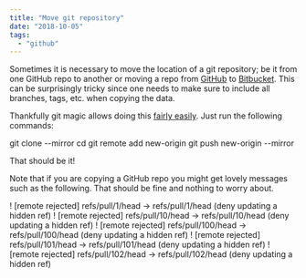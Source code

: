 ```yaml
---
title: "Move git repository"
date: "2018-10-05"
tags: 
  - "github"
---
```


Sometimes it is necessary to move the location of a git repository; be it from one GitHub repo to another or moving a repo from [GitHub](https://github.com/) to [Bitbucket](https://bitbucket.org/product). This can be surprisingly tricky since one needs to make sure to include all branches, tags, etc. when copying the data.

Thankfully git magic allows doing this [fairly easily](https://help.github.com/articles/duplicating-a-repository/). Just run the following commands:

git clone --mirror <old-repo-url>
cd <repo-name>
git remote add new-origin <new-repo-url>
git push new-origin --mirror

That should be it!

Note that if you are copying a GitHub repo you might get lovely messages such as the following. That should be fine and nothing to worry about.

 ! \[remote rejected\] refs/pull/1/head -> refs/pull/1/head (deny updating a hidden ref)
 ! \[remote rejected\] refs/pull/10/head -> refs/pull/10/head (deny updating a hidden ref)
 ! \[remote rejected\] refs/pull/100/head -> refs/pull/100/head (deny updating a hidden ref)
 ! \[remote rejected\] refs/pull/101/head -> refs/pull/101/head (deny updating a hidden ref)
 ! \[remote rejected\] refs/pull/102/head -> refs/pull/102/head (deny updating a hidden ref)
